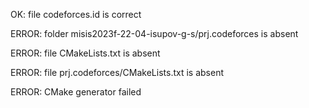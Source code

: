 OK: file codeforces.id is correct
ERROR: folder misis2023f-22-04-isupov-g-s/prj.codeforces is absent
ERROR: file CMakeLists.txt is absent
ERROR: file prj.codeforces/CMakeLists.txt is absent
ERROR: CMake generator failed
